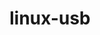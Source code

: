 ---
parent_project: linux
permalink: /engineering/projects/linux/linux-usb/
project_link_name: linux-usb
project_stats: 'true'
project_url: http://git.kernel.org/?p=linux/kernel/git/gregkh/usb-2.6.git;a=commit;h=
title: linux-usb
---
